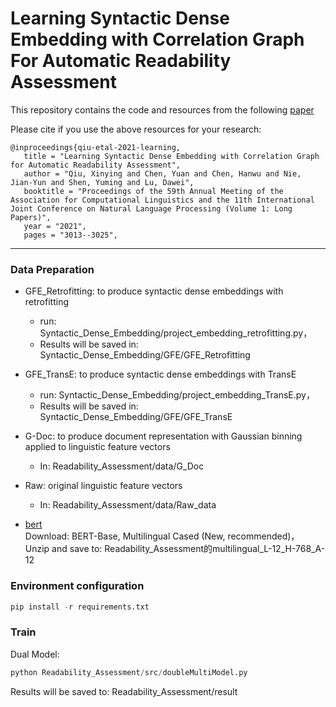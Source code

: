 # Learning Syntactic Dense Embedding with Correlation Graph For Automatic Readability Assessment

This repository contains the code and resources from the following [paper](https://www.aclanthology.org/2021.acl-long.235)

Please cite if you use the above resources for your research:

 ```
@inproceedings{qiu-etal-2021-learning,
    title = "Learning Syntactic Dense Embedding with Correlation Graph for Automatic Readability Assessment",
    author = "Qiu, Xinying and Chen, Yuan and Chen, Hanwu and Nie, Jian-Yun and Shen, Yuming and Lu, Dawei",
    booktitle = "Proceedings of the 59th Annual Meeting of the Association for Computational Linguistics and the 11th International Joint Conference on Natural Language Processing (Volume 1: Long Papers)",
    year = "2021",
    pages = "3013--3025",
 ```

------
### Data Preparation
- GFE_Retrofitting: to produce syntactic dense embeddings with retrofitting
  - run: Syntactic_Dense_Embedding/project_embedding_retrofitting.py，
  - Results will be saved in: Syntactic_Dense_Embedding/GFE/GFE_Retrofitting 

- GFE_TransE: to produce syntactic dense embeddings with TransE
  - run: Syntactic_Dense_Embedding/project_embedding_TransE.py，
  - Results will be saved in: Syntactic_Dense_Embedding/GFE/GFE_TransE 

- G-Doc: to produce document representation with Gaussian binning applied to linguistic feature vectors
  - In: Readability_Assessment/data/G_Doc

- Raw: original linguistic feature vectors
  - In: Readability_Assessment/data/Raw_data

- [bert](https://github.com/google-research/bert)  
Download: BERT-Base, Multilingual Cased (New, recommended)，
Unzip and save to: Readability_Assessment的multilingual_L-12_H-768_A-12

### Environment configuration   
```python
pip install -r requirements.txt
```
### Train

Dual Model:
```python
python Readability_Assessment/src/doubleMultiModel.py
```
Results will be saved to: Readability_Assessment/result
